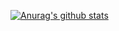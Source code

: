 [![Anurag's github stats](https://github-readme-stats.vercel.app/api?username=MRwangqi)](https://github.com/anuraghazra/github-readme-stats)
